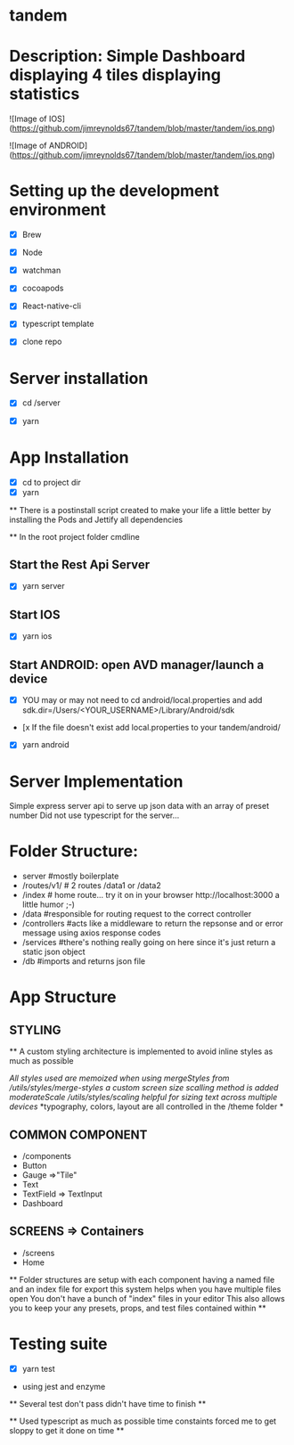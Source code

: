 # tandem
# Description: Simple Dashboard displaying 4 tiles displaying statistics

![Image of IOS]
(https://github.com/jimreynolds67/tandem/blob/master/tandem/ios.png)

![Image of ANDROID]
(https://github.com/jimreynolds67/tandem/blob/master/tandem/ios.png)

# Setting up the development environment 

- [x] Brew
- [x] Node
- [x] watchman
- [x] cocoapods
- [x] React-native-cli
- [x] typescript template


- [x] clone repo 

# Server installation 
- [x] cd /server
- [x] yarn


# App Installation
- [x] cd to project dir 
- [x] yarn 

** There is a postinstall script created to make your life a little better by installing the Pods and Jettify all dependencies

** In the root project folder cmdline 

## Start the Rest Api Server
- [x] yarn server

## Start IOS 
- [x] yarn ios

## Start ANDROID: open AVD manager/launch a device 

- [x] YOU may or may not need to cd android/local.properties and add sdk.dir=/Users/<YOUR_USERNAME>/Library/Android/sdk
- [x If the file doesn't exist add local.properties to your tandem/android/

- [x] yarn android


# Server Implementation
Simple express server api to serve up json data with an array of preset number
Did not use typescript for the server...

# Folder Structure:

* server          #mostly boilerplate
* /routes/v1/     # 2 routes /data1 or /data2
*   /index        # home route... try it on in your browser http://localhost:3000 a little humor ;-)
*   /data         #responsible for routing request to the correct controller 
* /controllers    #acts like a middleware to return the repsonse and or error message using axios response codes
* /services       #there's nothing really going on here since it's just return a static json object
* /db             #imports and returns json file 


# App Structure

## STYLING

** A custom styling architecture is implemented to avoid inline styles as much as possible

*All styles used are memoized when using mergeStyles from /utils/styles/merge-styles*
*a custom screen size scalling method is added moderateScale /utils/styles/scaling helpful for sizing text across multiple devices*
*typography, colors, layout are all controlled in the /theme folder *


## COMMON COMPONENT
* /components
* Button
* Gauge =>"Tile"
* Text
* TextField => TextInput
* Dashboard

## SCREENS => Containers
* /screens
* Home 

** Folder structures are setup with each component having a named file and an index file for export this system helps when you have multiple files open
You don't have a bunch of "index" files in your editor
This also allows you to keep your any presets, props, and test files contained within **


# Testing suite
- [x] yarn test
* using jest and enzyme

** Several test don't pass didn't have time to finish **

** Used typescript as much as possible time constaints forced me to get sloppy to get it done on time **



